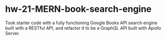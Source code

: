 # hw-21-MERN-book-search-engine
Took starter code with a fully functioning Google Books API search engine built with a RESTful API, and refactor it to be a GraphQL API built with Apollo Server. 
